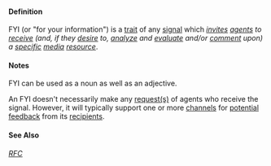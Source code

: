 #### Definition

FYI (or "for your information") is a [trait](https://github.com/gcassel/Modular-Organization-Terminology/blob/master/terms/trait.md) of any [signal](https://github.com/gcassel/Modular-Organization-Terminology/blob/master/terms/signal.md) which *[invites](https://github.com/gcassel/Modular-Organization-Terminology/blob/master/terms/invite.md) [agents](https://github.com/gcassel/Modular-Organization-Terminology/blob/master/terms/agent.md) to [receive](https://github.com/gcassel/Modular-Organization-Terminology/blob/master/terms/receive.md) (and, if they [desire](https://github.com/gcassel/Modular-Organization-Terminology/blob/master/terms/goal.md) to, [analyze](https://github.com/gcassel/Modular-Organization-Terminology/blob/master/terms/analyze.md) and [evaluate](https://github.com/gcassel/Modular-Organization-Terminology/blob/master/terms/evaluate.md) and/or [comment](https://github.com/gcassel/Modular-Organization-Terminology/blob/master/terms/comment.md) upon) a [specific](https://github.com/gcassel/Modular-Organization-Terminology/blob/master/terms/specific.md) [media](https://github.com/gcassel/Modular-Organization-Terminology/blob/master/terms/media.md) [resource](https://github.com/gcassel/Modular-Organization-Terminology/blob/master/terms/resource.md)*. 

#### Notes

FYI can be used as a noun as well as an adjective.

An FYI doesn't necessarily make any [request(s)](https://github.com/gcassel/Modular-Organization-Terminology/blob/master/terms/request.md) of agents who receive the signal.  However, it will typically support one or more [channels](https://github.com/gcassel/Modular-Organization-Terminology/blob/master/terms/channel.md) for [potential](https://github.com/gcassel/Modular-Organization-Terminology/blob/master/terms/potential.md) [feedback](https://github.com/gcassel/Modular-Organization-Terminology/blob/master/terms/feedback.md) from its [recipients](https://github.com/gcassel/Modular-Organization-Terminology/blob/master/terms/receive.md).

#### See Also 
*[RFC](https://github.com/gcassel/Modular-Organization-Terminology/blob/master/terms/RFC.md)*  
